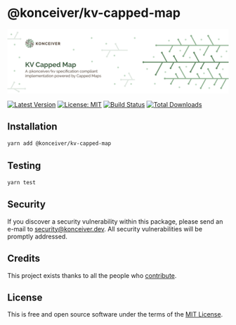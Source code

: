 # @konceiver/kv-capped-map

<p align="center"><img src="./banner.png" /></p>

[![Latest Version](https://badgen.now.sh/npm/v/@konceiver/kv-capped-map)](https://www.npmjs.com/package/@konceiver/kv-capped-map)
[![License: MIT](https://badgen.now.sh/badge/license/MIT/green)](./LICENSE)
[![Build Status](https://img.shields.io/github/workflow/status/konceiver/kv-capped-map/run-tests?label=tests)](https://img.shields.io/github/workflow/status/konceiver/kv-capped-map/CI?label=CI)
[![Total Downloads](https://badgen.net/npm/dt/konceiver/kv-capped-map)](https://npmjs.org/package/@konceiver/kv-capped-map)

## Installation

```bash
yarn add @konceiver/kv-capped-map
```

## Testing

```bash
yarn test
```

## Security

If you discover a security vulnerability within this package, please send an e-mail to security@konceiver.dev. All security vulnerabilities will be promptly addressed.

## Credits

This project exists thanks to all the people who [contribute](../../contributors).

## License

This is free and open source software under the terms of the [MIT License](./LICENSE).
